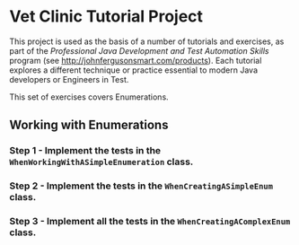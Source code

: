 # Vet Clinic Tutorial Project

This project is used as the basis of a number of tutorials and exercises, as part of the *Professional Java Development and Test Automation Skills* program (see http://johnfergusonsmart.com/products). Each tutorial explores a different technique or practice essential to modern Java developers or Engineers in Test. 

This set of exercises covers Enumerations.

## Working with Enumerations

### Step 1 - Implement the tests in the `WhenWorkingWithASimpleEnumeration` class.

### Step 2 - Implement the tests in the `WhenCreatingASimpleEnum` class.

### Step 3 - Implement all the tests in the `WhenCreatingAComplexEnum` class.




